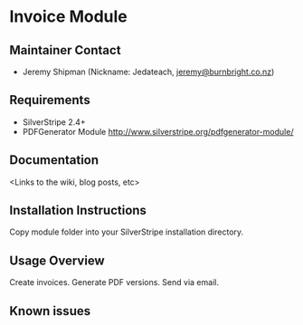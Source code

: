 # Invoice Module
    
## Maintainer Contact   

 * Jeremy Shipman (Nickname: Jedateach, jeremy@burnbright.co.nz)

## Requirements

 * SilverStripe 2.4+
 * PDFGenerator Module http://www.silverstripe.org/pdfgenerator-module/

## Documentation

<Links to the wiki, blog posts, etc>

## Installation Instructions

Copy module folder into your SilverStripe installation directory.

## Usage Overview

Create invoices. Generate PDF versions. Send via email.

## Known issues

